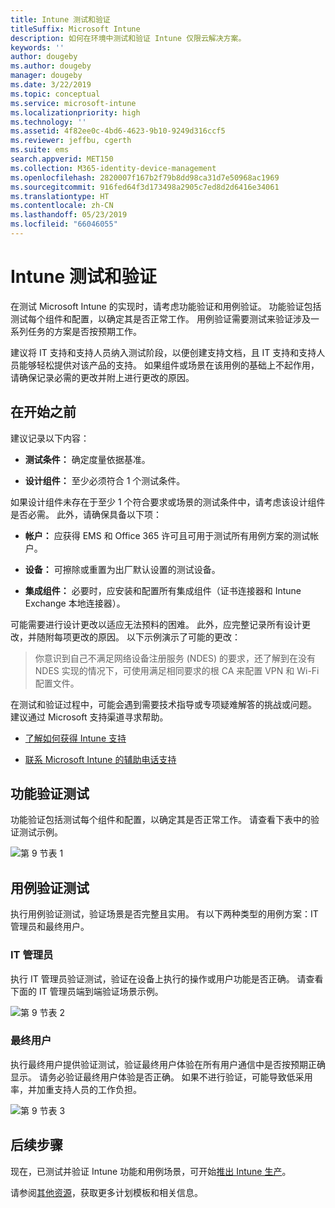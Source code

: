 ```yaml
---
title: Intune 测试和验证
titleSuffix: Microsoft Intune
description: 如何在环境中测试和验证 Intune 仅限云解决方案。
keywords: ''
author: dougeby
ms.author: dougeby
manager: dougeby
ms.date: 3/22/2019
ms.topic: conceptual
ms.service: microsoft-intune
ms.localizationpriority: high
ms.technology: ''
ms.assetid: 4f82ee0c-4bd6-4623-9b10-9249d316ccf5
ms.reviewer: jeffbu, cgerth
ms.suite: ems
search.appverid: MET150
ms.collection: M365-identity-device-management
ms.openlocfilehash: 2820007f167b2f79b8dd98ca31d7e50968ac1969
ms.sourcegitcommit: 916fed64f3d173498a2905c7ed8d2d6416e34061
ms.translationtype: HT
ms.contentlocale: zh-CN
ms.lasthandoff: 05/23/2019
ms.locfileid: "66046055"
---
```

# <a name="intune-testing-and-validation"></a>Intune 测试和验证

在测试 Microsoft Intune 的实现时，请考虑功能验证和用例验证。 功能验证包括测试每个组件和配置，以确定其是否正常工作。 用例验证需要测试来验证涉及一系列任务的方案是否按预期工作。 

建议将 IT 支持和支持人员纳入测试阶段，以便创建支持文档，且 IT 支持和支持人员能够轻松提供对该产品的支持。 如果组件或场景在该用例的基础上不起作用，请确保记录必需的更改并附上进行更改的原因。

## <a name="before-you-begin"></a>在开始之前

建议记录以下内容：

-   **测试条件：** 确定度量依据基准。

-   **设计组件：** 至少必须符合 1 个测试条件。

如果设计组件未存在于至少 1 个符合要求或场景的测试条件中，请考虑该设计组件是否必需。 此外，请确保具备以下项：

-   **帐户：** 应获得 EMS 和 Office 365 许可且可用于测试所有用例方案的测试帐户。

-   **设备：** 可擦除或重置为出厂默认设置的测试设备。

-   **集成组件：** 必要时，应安装和配置所有集成组件（证书连接器和 Intune Exchange 本地连接器）。

可能需要进行设计更改以适应无法预料的困难。 此外，应完整记录所有设计更改，并随附每项更改的原因。 以下示例演示了可能的更改：

<blockquote>你意识到自己不满足网络设备注册服务 (NDES) 的要求，还了解到在没有 NDES 实现的情况下，可使用满足相同要求的根 CA 来配置 VPN 和 Wi-Fi 配置文件。</blockquote>

在测试和验证过程中，可能会遇到需要技术指导或专项疑难解答的挑战或问题。 建议通过 Microsoft 支持渠道寻求帮助。

-   [了解如何获得 Intune 支持](get-support.md)

-   [联系 Microsoft Intune 的辅助电话支持](get-support.md)

## <a name="functional-validation-testing"></a>功能验证测试

功能验证包括测试每个组件和配置，以确定其是否正常工作。 请查看下表中的验证测试示例。

![第 9 节表 1](./media/section-9-image-1-table.PNG)

## <a name="use-case-validation-testing"></a>用例验证测试

执行用例验证测试，验证场景是否完整且实用。 有以下两种类型的用例方案：IT 管理员和最终用户。

### <a name="it-admin"></a>IT 管理员

执行 IT 管理员验证测试，验证在设备上执行的操作或用户功能是否正确。 请查看下面的 IT 管理员端到端验证场景示例。

![第 9 节表 2](./media/section-9-image-2-table.PNG)

### <a name="end-user"></a>最终用户

执行最终用户提供验证测试，验证最终用户体验在所有用户通信中是否按预期正确显示。 请务必验证最终用户体验是否正确。 如果不进行验证，可能导致低采用率，并加重支持人员的工作负担。

![第 9 节表 3](./media/section-9-image-3-table.PNG)

## <a name="next-steps"></a>后续步骤

现在，已测试并验证 Intune 功能和用例场景，可开始[推出 Intune 生产](planning-guide-rollout-plan.md)。

请参阅[其他资源](planning-guide-resources.md)，获取更多计划模板和相关信息。

